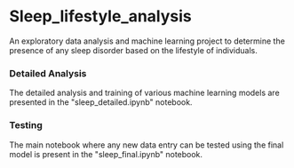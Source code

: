 # Sleep_lifestyle_analysis

An exploratory data analysis and machine learning project to determine the presence of any sleep disorder based on the lifestyle of individuals.

### Detailed Analysis
The detailed analysis and training of various machine learning models are presented in the "sleep_detailed.ipynb" notebook.

### Testing
The main notebook where any new data entry can be tested using the final model is present in the "sleep_final.ipynb" notebook.